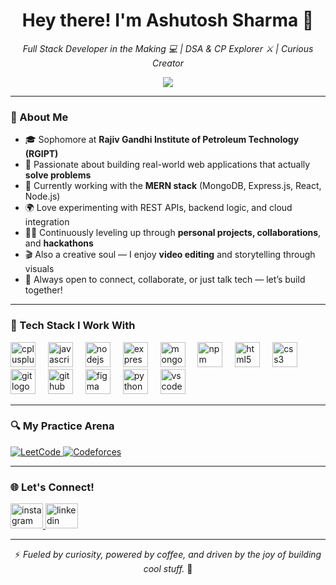 <h1 align="center">Hey there! I'm Ashutosh Sharma 👋</h1>

<p align="center">
  <em>Full Stack Developer in the Making 💻 | DSA & CP Explorer ⚔️ | Curious Creator</em>
</p>

<p align="center">
  <img src="https://readme-typing-svg.demolab.com/?lines=Bringing+Ideas+to+Life+with+Code;Always+Learning,+Always+Building;Let's+Create+Something+Awesome!" />
</p>

---

### 🧠 About Me

- 🎓 Sophomore at **Rajiv Gandhi Institute of Petroleum Technology (RGIPT)**
- 🔨 Passionate about building real-world web applications that actually **solve problems**
- 🧩 Currently working with the **MERN stack** (MongoDB, Express.js, React, Node.js)
- 🌍 Love experimenting with REST APIs, backend logic, and cloud integration
- 🧑‍💻 Continuously leveling up through **personal projects, collaborations**, and **hackathons**
- 🎬 Also a creative soul — I enjoy **video editing** and storytelling through visuals
- 💬 Always open to connect, collaborate, or just talk tech — let’s build together!

---

### 🚀 Tech Stack I Work With


<div align="left">
  <img src="https://cdn.jsdelivr.net/gh/devicons/devicon/icons/cplusplus/cplusplus-original.svg" height="40" alt="cplusplus logo"  />
  <img width="12" />
  <img src="https://cdn.jsdelivr.net/gh/devicons/devicon/icons/javascript/javascript-original.svg" height="40" alt="javascript logo"  />
  <img width="12" />
  <img src="https://cdn.jsdelivr.net/gh/devicons/devicon/icons/nodejs/nodejs-original.svg" height="40" alt="nodejs logo"  />
  <img width="12" />
  <img src="https://cdn.jsdelivr.net/gh/devicons/devicon/icons/express/express-original.svg" height="40" alt="express logo"  />
  <img width="12" />
  <img src="https://cdn.jsdelivr.net/gh/devicons/devicon/icons/mongodb/mongodb-original.svg" height="40" alt="mongodb logo"  />
  <img width="12" />
  <img src="https://cdn.jsdelivr.net/gh/devicons/devicon/icons/npm/npm-original-wordmark.svg" height="40" alt="npm logo"  />
  <img width="12" />
  <img src="https://cdn.jsdelivr.net/gh/devicons/devicon/icons/html5/html5-original.svg" height="40" alt="html5 logo"  />
  <img width="12" />
  <img src="https://cdn.jsdelivr.net/gh/devicons/devicon/icons/css3/css3-original.svg" height="40" alt="css3 logo"  />
  <img width="12" />
  <img src="https://cdn.jsdelivr.net/gh/devicons/devicon/icons/git/git-original.svg" height="40" alt="git logo"  />
  <img width="12" />
  <img src="https://cdn.jsdelivr.net/gh/devicons/devicon/icons/github/github-original.svg" height="40" alt="github logo"  />
  <img width="12" />
  <img src="https://cdn.jsdelivr.net/gh/devicons/devicon/icons/figma/figma-original.svg" height="40" alt="figma logo"  />
  <img width="12" />
  <img src="https://cdn.jsdelivr.net/gh/devicons/devicon/icons/python/python-original.svg" height="40" alt="python logo"  />
  <img width="12" />
  <img src="https://cdn.jsdelivr.net/gh/devicons/devicon/icons/vscode/vscode-original.svg" height="40" alt="vscode logo"  />
</div>

---


### 🔍 My Practice Arena

<div align="left">
  <a href="https://leetcode.com/ashutosh_sharma07/" target="_blank">
    <img src="https://img.shields.io/badge/LeetCode-000000?style=for-the-badge&logo=LeetCode&logoColor=#d16c06" alt="LeetCode" />
  </a>
  <a href="https://codeforces.com/profile/A5hut0sh" target="_blank">
    <img src="https://img.shields.io/badge/Codeforces-445f9d?style=for-the-badge&logo=Codeforces&logoColor=white" alt="Codeforces" />
  </a>
</div>

---

### 🌐 Let's Connect!

<div align="left">
  <a href="https://www.instagram.com/ashu.ttosh/" target="_blank">
    <img src="https://raw.githubusercontent.com/maurodesouza/profile-readme-generator/master/src/assets/icons/social/instagram/default.svg" width="52" height="40" alt="instagram logo"  />
  </a>
  <a href="https://www.linkedin.com/in/ashutoshsharma07/" target="_blank">
    <img src="https://raw.githubusercontent.com/maurodesouza/profile-readme-generator/master/src/assets/icons/social/linkedin/default.svg" width="52" height="40" alt="linkedin logo"  />
  </a>
</div>

---


<p align="center">
  ⚡ <i>Fueled by curiosity, powered by coffee, and driven by the joy of building cool stuff.</i> 🚀
</p>
